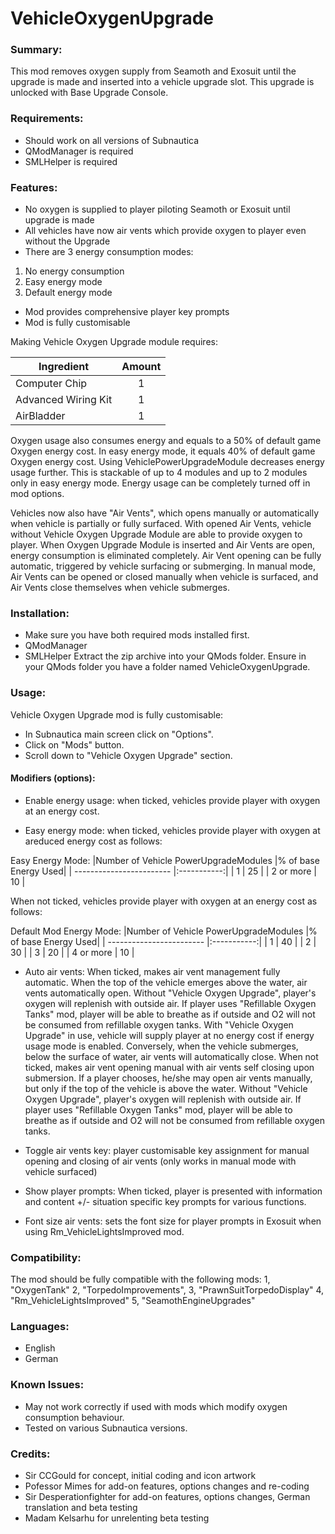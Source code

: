# VehicleOxygenUpgrade

### Summary:
This mod removes oxygen supply from Seamoth and Exosuit until the upgrade is made and inserted into a vehicle upgrade slot. This upgrade is unlocked with Base Upgrade Console.

### Requirements:
- Should work on all versions of Subnautica
- QModManager is required
- SMLHelper is required

### Features:
- No oxygen is supplied to player piloting Seamoth or Exosuit until upgrade is made
- All vehicles have now air vents which provide oxygen to player even without the Upgrade
- There are 3 energy consumption modes:
 1. No energy consumption
 2. Easy energy mode
 3. Default energy mode
- Mod provides comprehensive player key prompts
- Mod is fully customisable

Making Vehicle Oxygen Upgrade module requires:

| Ingredient          | Amount |
| ------------------- |:------:|
| Computer Chip       | 1      |
| Advanced Wiring Kit | 1      |
| AirBladder          | 1      |

Oxygen usage also consumes energy and equals to a 50% of default game Oxygen energy cost. In easy energy mode, it equals 40% of default game Oxygen energy cost. Using VehiclePowerUpgradeModule decreases energy usage further. This is stackable of up to 4 modules and up to 2 modules only in easy energy mode. Energy usage can be completely turned off in mod options.

Vehicles now also have "Air Vents", which opens manually or automatically when vehicle is partially or fully surfaced. With opened Air Vents, vehicle without Vehicle Oxygen Upgrade Module are able to provide oxygen to player. When Oxygen Upgrade Module is inserted and Air Vents are open, energy consumption is eliminated completely. Air Vent opening can be fully automatic, triggered by vehicle surfacing or submerging. In manual mode, Air Vents can be opened or closed manually when vehicle is surfaced, and Air Vents close themselves when vehicle submerges.

### Installation:
- Make sure you have both required mods installed first.
- QModManager
- SMLHelper
Extract the zip archive into your QMods folder.
Ensure in your QMods folder you have a folder named VehicleOxygenUpgrade.

### Usage:
Vehicle Oxygen Upgrade mod is fully customisable:

- In Subnautica main screen click on "Options".
- Click on "Mods" button.
- Scroll down to "Vehicle Oxygen Upgrade" section.

#### Modifiers (options):
- Enable energy usage: when ticked, vehicles provide player with oxygen at an energy cost.

- Easy energy mode: when ticked, vehicles provide player with oxygen at areduced energy cost as follows:

Easy Energy Mode:
|Number of Vehicle PowerUpgradeModules |% of base Energy Used|
| ------------------------ |:-----------:|
| 1                        |    25       |
| 2 or more                |    10       |

When not ticked, vehicles provide player with oxygen at an energy cost as follows:

Default Mod Energy Mode:
|Number of Vehicle PowerUpgradeModules |% of base Energy Used|
| ------------------------ |:-----------:|
| 1                        |    40       |
| 2                        |    30       |
| 3                        |    20       |
| 4 or more                |    10       |

- Auto air vents: When ticked, makes air vent management fully automatic. When the top of the vehicle emerges above the water, air vents automatically open. Without "Vehicle Oxygen Upgrade", player's oxygen will replenish with outside air. If player uses "Refillable Oxygen Tanks" mod, player will be able to breathe as if outside and O2 will not be consumed from refillable oxygen tanks. With "Vehicle Oxygen Upgrade" in use, vehicle will supply player at no energy cost if energy usage mode is enabled. Conversely, when the vehicle submerges, below the surface of water, air vents will automatically close.
When not ticked, makes air vent opening manual with air vents self closing upon submersion. If a player chooses, he/she may open air vents manually, but only if the top of the vehicle is above the water. Without "Vehicle Oxygen Upgrade", player's oxygen will replenish with outside air. If player uses "Refillable Oxygen Tanks" mod, player will be able to breathe as if outside and O2 will not be consumed from refillable oxygen tanks.

- Toggle air vents key: player customisable key assignment for manual opening and closing of air vents (only works in manual mode with vehicle surfaced)

- Show player prompts: When ticked, player is presented with information and content +/- situation specific key prompts for various functions.

- Font size air vents: sets the font size for player prompts in Exosuit when using Rm_VehicleLightsImproved mod.

### Compatibility:
The mod should be fully compatible with the following mods:
1, "OxygenTank"
2, "TorpedoImprovements",
3, "PrawnSuitTorpedoDisplay"
4, "Rm_VehicleLightsImproved"
5, "SeamothEngineUpgrades"

### Languages:
- English
- German

### Known Issues:
- May not work correctly if used with mods which modify oxygen consumption behaviour.
- Tested on various Subnautica versions.

### Credits:
- Sir CCGould for concept, initial coding and icon artwork
- Pofessor Mimes for add-on features, options changes and re-coding
- Sir Desperationfighter for add-on features, options changes, German translation and beta testing
- Madam Kelsarhu for unrelenting beta testing
